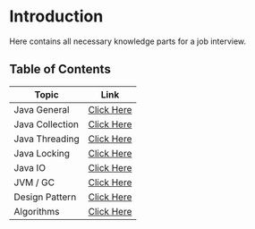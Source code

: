 # Introduction

Here contains all necessary knowledge parts for a job interview.

## Table of Contents
|Topic|Link|
|-|-|
|Java General|[Click Here](./Java.General.md)|
|Java Collection|[Click Here](./Java.Collection.md)|
|Java Threading|[Click Here](./Java.Threading.md)|
|Java Locking|[Click Here](./Java.Locking.md)|
|Java IO|[Click Here](./Java.IO.md)|
|JVM / GC|[Click Here](./JVM.GC.md)|
|Design Pattern|[Click Here](./Design.Pattern.md)|
|Algorithms|[Click Here](./Algorithms.md)|